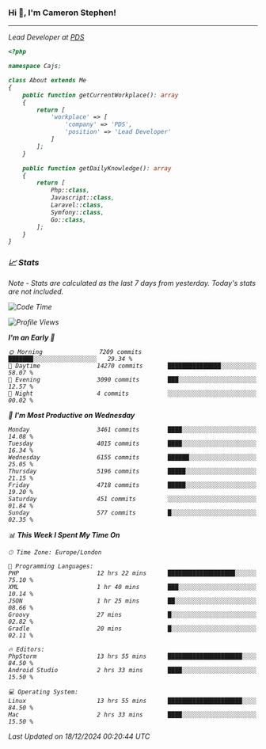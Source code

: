 ### Hi 👋, I'm Cameron Stephen!
<hr>
<p><em>Lead Developer at <a href="https://prindatasolutions.co.uk">PDS</a></p>


```php
<?php

namespace Cajs;

class About extends Me
{
    public function getCurrentWorkplace(): array
    {
        return [
            'workplace' => [
                'company' => 'PDS',
                'position' => 'Lead Developer'
            ]
        ];
    }

    public function getDailyKnowledge(): array
    {
        return [
            Php::class,
            Javascript::class,
            Laravel::class,
            Symfony::class,
            Go::class,
        ];
    }
}
```

### 📈 Stats
<p><em>Note - Stats are calculated as the last 7 days from yesterday. Today's stats are not included.</em></p>


<!--START_SECTION:waka-->
![Code Time](http://img.shields.io/badge/Code%20Time-4%2C135%20hrs%2017%20mins-blue)

![Profile Views](http://img.shields.io/badge/Profile%20Views-0-blue)

**I'm an Early 🐤** 

```text
🌞 Morning                7209 commits        ███████░░░░░░░░░░░░░░░░░░   29.34 % 
🌆 Daytime                14270 commits       ███████████████░░░░░░░░░░   58.07 % 
🌃 Evening                3090 commits        ███░░░░░░░░░░░░░░░░░░░░░░   12.57 % 
🌙 Night                  4 commits           ░░░░░░░░░░░░░░░░░░░░░░░░░   00.02 % 
```
📅 **I'm Most Productive on Wednesday** 

```text
Monday                   3461 commits        ████░░░░░░░░░░░░░░░░░░░░░   14.08 % 
Tuesday                  4015 commits        ████░░░░░░░░░░░░░░░░░░░░░   16.34 % 
Wednesday                6155 commits        ██████░░░░░░░░░░░░░░░░░░░   25.05 % 
Thursday                 5196 commits        █████░░░░░░░░░░░░░░░░░░░░   21.15 % 
Friday                   4718 commits        █████░░░░░░░░░░░░░░░░░░░░   19.20 % 
Saturday                 451 commits         ░░░░░░░░░░░░░░░░░░░░░░░░░   01.84 % 
Sunday                   577 commits         █░░░░░░░░░░░░░░░░░░░░░░░░   02.35 % 
```


📊 **This Week I Spent My Time On** 

```text
🕑︎ Time Zone: Europe/London

💬 Programming Languages: 
PHP                      12 hrs 22 mins      ███████████████████░░░░░░   75.10 % 
XML                      1 hr 40 mins        ███░░░░░░░░░░░░░░░░░░░░░░   10.14 % 
JSON                     1 hr 25 mins        ██░░░░░░░░░░░░░░░░░░░░░░░   08.66 % 
Groovy                   27 mins             █░░░░░░░░░░░░░░░░░░░░░░░░   02.82 % 
Gradle                   20 mins             █░░░░░░░░░░░░░░░░░░░░░░░░   02.11 % 

🔥 Editors: 
PhpStorm                 13 hrs 55 mins      █████████████████████░░░░   84.50 % 
Android Studio           2 hrs 33 mins       ████░░░░░░░░░░░░░░░░░░░░░   15.50 % 

💻 Operating System: 
Linux                    13 hrs 55 mins      █████████████████████░░░░   84.50 % 
Mac                      2 hrs 33 mins       ████░░░░░░░░░░░░░░░░░░░░░   15.50 % 
```


 Last Updated on 18/12/2024 00:20:44 UTC
<!--END_SECTION:waka-->
